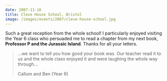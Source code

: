 ```yaml
---
date: 2007-11-16
title: Cleve House School, Bristol
image: /images/events/2007/cleve-house-school.jpg
---
```


Such a great reception from the whole school! I particularly enjoyed visiting the Year 6 class who persuaded me to read a chapter from my next book, **Professor P and the Jurassic Island**. Thanks for all your letters.

> ...we want to tell you how good your book was. Our teacher read it to us and the whole class enjoyed it and were laughing the whole way through...
> 
> <footer>Callum and Ben (Year 6)</footer>
